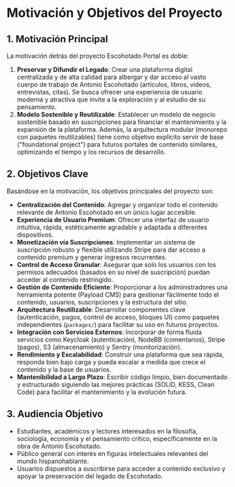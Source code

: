 # Motivación y Objetivos del Proyecto

## 1. Motivación Principal

La motivación detrás del proyecto Escohotado Portal es doble:

1.  **Preservar y Difundir el Legado**: Crear una plataforma digital centralizada y de alta calidad para albergar y dar acceso al vasto cuerpo de trabajo de Antonio Escohotado (artículos, libros, videos, entrevistas, citas). Se busca ofrecer una experiencia de usuario moderna y atractiva que invite a la exploración y al estudio de su pensamiento.
2.  **Modelo Sostenible y Reutilizable**: Establecer un modelo de negocio sostenible basado en suscripciones para financiar el mantenimiento y la expansión de la plataforma. Además, la arquitectura modular (monorepo con paquetes reutilizables) tiene como objetivo explícito servir de base ("foundational project") para futuros portales de contenido similares, optimizando el tiempo y los recursos de desarrollo.

## 2. Objetivos Clave

Basándose en la motivación, los objetivos principales del proyecto son:

- **Centralización del Contenido**: Agregar y organizar todo el contenido relevante de Antonio Escohotado en un único lugar accesible.
- **Experiencia de Usuario Premium**: Ofrecer una interfaz de usuario intuitiva, rápida, estéticamente agradable y adaptada a diferentes dispositivos.
- **Monetización vía Suscripciones**: Implementar un sistema de suscripción robusto y flexible utilizando Stripe para dar acceso a contenido premium y generar ingresos recurrentes.
- **Control de Acceso Granular**: Asegurar que solo los usuarios con los permisos adecuados (basados en su nivel de suscripción) puedan acceder al contenido restringido.
- **Gestión de Contenido Eficiente**: Proporcionar a los administradores una herramienta potente (Payload CMS) para gestionar fácilmente todo el contenido, usuarios, suscripciones y la estructura del sitio.
- **Arquitectura Reutilizable**: Desarrollar componentes clave (autenticación, pagos, control de acceso, bloques UI) como paquetes independientes (`packages/`) para facilitar su uso en futuros proyectos.
- **Integración con Servicios Externos**: Incorporar de forma fluida servicios como Keycloak (autenticación), NodeBB (comentarios), Stripe (pagos), S3 (almacenamiento) y Sentry (monitorización).
- **Rendimiento y Escalabilidad**: Construir una plataforma que sea rápida, responda bien bajo carga y pueda escalar a medida que crece el contenido y la base de usuarios.
- **Mantenibilidad a Largo Plazo**: Escribir código limpio, bien documentado y estructurado siguiendo las mejores prácticas (SOLID, KESS, Clean Code) para facilitar el mantenimiento y la evolución futura.

## 3. Audiencia Objetivo

- Estudiantes, académicos y lectores interesados en la filosofía, sociología, economía y el pensamiento crítico, específicamente en la obra de Antonio Escohotado.
- Público general con interés en figuras intelectuales relevantes del mundo hispanohablante.
- Usuarios dispuestos a suscribirse para acceder a contenido exclusivo y apoyar la preservación del legado de Escohotado.
